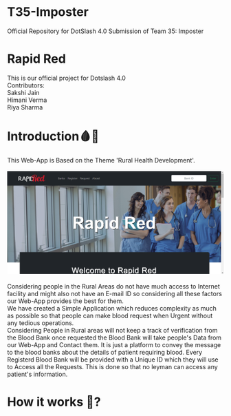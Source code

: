 # T35-Imposter
Official Repository for DotSlash 4.0 Submission of Team 35: Imposter

# Rapid Red 
This is our official project for Dotslash 4.0<br>
Contributors:<br>
Sakshi Jain<br>Himani Verma<br>Riya Sharma
# Introduction:drop_of_blood::hospital:
This Web-App is Based on the Theme 'Rural Health Development'.<br><br>
<img src="refer/home.png">
<br><br>Considering people in the Rural Areas do not have much access to Internet facility and might also not have an E-mail ID so considering all these factors our Web-App provides the best for them.<br>
We have created a Simple Application which reduces complexity as much as possible so that people can make blood request when Urgent without any tedious operations.<br>
Considering People in Rural areas will not keep a track of verification from the Blood Bank once requested the Blood Bank will take people's Data from our Web-App and Contact them. It is just a platform to convey the message to the blood banks about the details of patient requiring blood.
Every Registerd Blood Bank will be provided with a Unique ID which they will use to Access all the Requests. This is done so that no leyman can access any patient's information. <br>

# How it works :thinking:?


